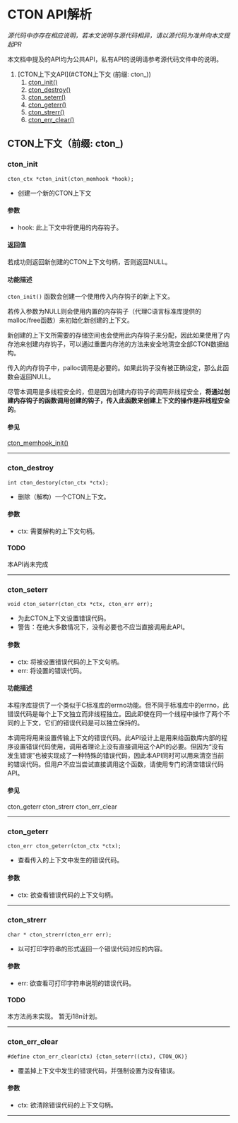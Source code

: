 # CTON API解析

_源代码中亦存在相应说明，若本文说明与源代码相异，请以源代码为准并向本文提起PR_

本文档中提及的API均为公共API，私有API的说明请参考源代码文件中的说明。

1. [CTON上下文API](#CTON上下文 \(前缀: cton\_\))
    1. [cton\_init()](#cton\_init)
    2. [cton\_destroy()](#cton\_destroy) 
    3. [cton\_seterr()](#cton\_seterr)
    4. [cton\_geterr()](#cton\_geterr)
    5. [cton\_strerr()](#cton\_strerr)
    6. [cton\_err\_clear()](#cton\_err\_clear)

## CTON上下文（前缀: cton_)

### cton_init

`cton_ctx *cton_init(cton_memhook *hook);`

- 创建一个新的CTON上下文

#### 参数

- hook: 此上下文中将使用的内存钩子。

#### 返回值

若成功则返回新创建的CTON上下文句柄，否则返回NULL。

#### 功能描述

`cton_init()` 函数会创建一个使用传入内存钩子的新上下文。

若传入参数为NULL则会使用内置的内存钩子（代理C语言标准库提供的malloc/free函数）来初始化新创建的上下文。

新创建的上下文所需要的存储空间也会使用此内存钩子来分配，因此如果使用了内存池来创建内存钩子，可以通过重置内存池的方法来安全地清空全部CTON数据结构。

传入的内存钩子中，palloc调用是必要的。如果此钩子没有被正确设定，那么此函数会返回NULL。

尽管本调用是多线程安全的，但是因为创建内存钩子的调用非线程安全，**将通过创建内存钩子的函数调用创建的钩子，传入此函数来创建上下文的操作是非线程安全的**。

#### 参见

[cton\_memhook\_init()](#cton_memhook_init)

---

### cton_destroy

`int cton_destory(cton_ctx *ctx);`

- 删除（解构）一个CTON上下文。

#### 参数

- ctx: 需要解构的上下文句柄。

#### TODO

本API尚未完成

---

### cton_seterr

`void cton_seterr(cton_ctx *ctx, cton_err err);`

- 为此CTON上下文设置错误代码。
- 警告：在绝大多数情况下，没有必要也不应当直接调用此API。

#### 参数

- ctx: 将被设置错误代码的上下文句柄。
- err: 将设置的错误代码。

#### 功能描述

本程序库提供了一个类似于C标准库的errno功能。但不同于标准库中的errno，此错误代码是每个上下文独立而非线程独立。因此即使在同一个线程中操作了两个不同的上下文，它们的错误代码是可以独立保持的。

本调用将用来设置传输上下文的错误代码。此API设计上是用来给函数库内部的程序设置错误代码使用，调用者理论上没有直接调用这个API的必要。但因为“没有发生错误”也被实现成了一种特殊的错误代码，因此本API同时可以用来清空当前的错误代码。但用户不应当尝试直接调用这个函数，请使用专门的清空错误代码API。

#### 参见

cton\_geterr cton\_strerr cton\_err\_clear

---

### cton_geterr

`cton_err cton_geterr(cton_ctx *ctx);`

- 查看传入的上下文中发生的错误代码。

#### 参数

- ctx: 欲查看错误代码的上下文句柄。

---

### cton_strerr

`char * cton_strerr(cton_err err);`

- 以可打印字符串的形式返回一个错误代码对应的内容。

#### 参数

- err: 欲查看可打印字符串说明的错误代码。

#### TODO

本方法尚未实现。
暂无i18n计划。

---

### cton\_err\_clear

`#define cton_err_clear(ctx) {cton_seterr((ctx), CTON_OK)}`

- 覆盖掉上下文中发生的错误代码，并强制设置为没有错误。

#### 参数

- ctx: 欲清除错误代码的上下文句柄。

---